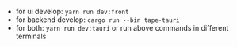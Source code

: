 - for ui develop: `yarn run dev:front`
- for backend develop: `cargo run --bin tape-tauri`
- for both: `yarn run dev:tauri` or run above commands in different terminals